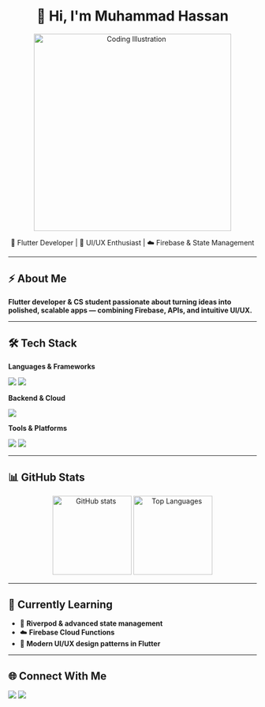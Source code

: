 <h1 align="center">👋 Hi, I'm Muhammad  Hassan</h1>

<p align="center">
  <img src="https://raw.githubusercontent.com/your-username/your-repo/main/assets/coding.gif" alt="Coding Illustration" width="400"/>
</p>

<p align="center">
  🚀 Flutter Developer | 🎨 UI/UX Enthusiast | ☁️ Firebase & State Management  
</p>

---

## ⚡ About Me
**Flutter developer & CS student passionate about turning ideas into polished, scalable apps — combining Firebase, APIs, and intuitive UI/UX.**

---

## 🛠 Tech Stack
**Languages & Frameworks**  
<p>
  <img src="https://img.shields.io/badge/Dart-0175C2?style=for-the-badge&logo=dart&logoColor=white" />
  <img src="https://img.shields.io/badge/Flutter-02569B?style=for-the-badge&logo=flutter&logoColor=white" />
</p>

**Backend & Cloud**  
<p>
  <img src="https://img.shields.io/badge/Firebase-FFCA28?style=for-the-badge&logo=firebase&logoColor=black" />
</p>

**Tools & Platforms**  
<p>
  <img src="https://img.shields.io/badge/GitHub-181717?style=for-the-badge&logo=github&logoColor=white" />
  <img src="https://img.shields.io/badge/VS%20Code-007ACC?style=for-the-badge&logo=visual-studio-code&logoColor=white" />
</p>

---

## 📊 GitHub Stats
<p align="center">
  <img src="https://github-readme-stats.vercel.app/api?username=hassanbuilds&show_icons=true&theme=tokyonight" alt="GitHub stats" height="160"/>
  <img src="https://github-readme-stats.vercel.app/api/top-langs/?username=hassanbuilds&layout=compact&theme=tokyonight" alt="Top Languages" height="160"/>
</p>

---

## 🌱 Currently Learning
- 📘 **Riverpod & advanced state management**  
- ☁️ **Firebase Cloud Functions**  
- 🎨 **Modern UI/UX design patterns in Flutter**  

---

## 🌐 Connect With Me
<p>
  <a href="https://github.com/hassanbuilds"><img src="https://img.shields.io/badge/GitHub-100000?style=for-the-badge&logo=github&logoColor=white" /></a>
  <a href="https://www.linkedin.com/in/hassancodes"><img src="https://img.shields.io/badge/LinkedIn-0077B5?style=for-the-badge&logo=linkedin&logoColor=white" /></a>
</p>
